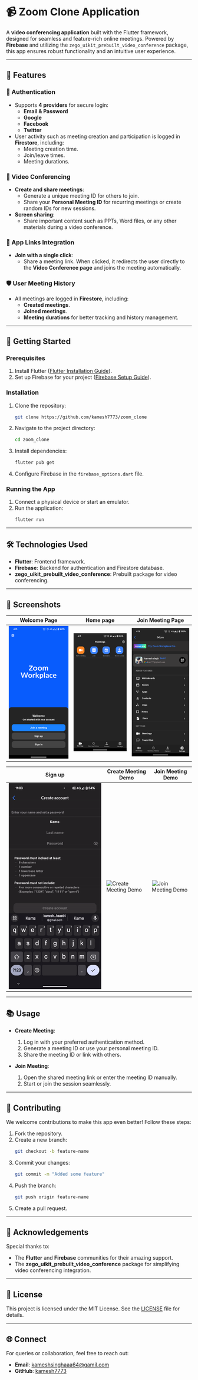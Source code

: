 
# 📹 Zoom Clone Application

A **video conferencing application** built with the Flutter framework, designed for seamless and feature-rich online meetings. Powered by **Firebase** and utilizing the `zego_uikit_prebuilt_video_conference` package, this app ensures robust functionality and an intuitive user experience.

---

## 🌟 Features

### 🔑 Authentication
- Supports **4 providers** for secure login:
  - **Email & Password**
  - **Google**
  - **Facebook**
  - **Twitter**
- User activity such as meeting creation and participation is logged in **Firestore**, including:
  - Meeting creation time.
  - Join/leave times.
  - Meeting durations.

### 🎥 Video Conferencing
- **Create and share meetings**:
  - Generate a unique meeting ID for others to join.
  - Share your **Personal Meeting ID** for recurring meetings or create random IDs for new sessions.
- **Screen sharing**:
  - Share important content such as PPTs, Word files, or any other materials during a video conference.

### 🔗 App Links Integration
- **Join with a single click**:
  - Share a meeting link. When clicked, it redirects the user directly to the **Video Conference page** and joins the meeting automatically.

### 🛡️ User Meeting History
- All meetings are logged in **Firestore**, including:
  - **Created meetings**.
  - **Joined meetings**.
  - **Meeting durations** for better tracking and history management.

---

## 🚀 Getting Started

### Prerequisites
1. Install Flutter ([Flutter Installation Guide](https://flutter.dev/docs/get-started/install)).
2. Set up Firebase for your project ([Firebase Setup Guide](https://firebase.google.com/docs/flutter/setup)).

### Installation
1. Clone the repository:
   ```bash
   git clone https://github.com/kamesh7773/zoom_clone
   ```
2. Navigate to the project directory:
   ```bash
   cd zoom_clone
   ```
3. Install dependencies:
   ```bash
   flutter pub get
   ```
4. Configure Firebase in the `firebase_options.dart` file.

### Running the App
1. Connect a physical device or start an emulator.
2. Run the application:
   ```bash
   flutter run
   ```

---

## 🛠️ Technologies Used

- **Flutter**: Frontend framework.
- **Firebase**: Backend for authentication and Firestore database.
- **zego_uikit_prebuilt_video_conference**: Prebuilt package for video conferencing.

---

## 📸 Screenshots

| Welcome Page | Home page | Join Meeting Page |
|-----------------|-----------|-----------|
| ![Welcome Page](https://github.com/kamesh7773/zoom_clone/blob/main/readme%20assets/welcome_page.png?raw=true) | ![Home Page](https://github.com/kamesh7773/zoom_clone/blob/main/readme%20assets/home_page.png?raw=true) | ![Settings Page](https://github.com/kamesh7773/zoom_clone/blob/main/readme%20assets/settings_page.png?raw=true) |

| Sign up | Create Meeting Demo | Join Meeting Demo |
|-----------------|-----------|-----------|
| ![Sign Up Page](https://github.com/kamesh7773/zoom_clone/blob/main/readme%20assets/SignUp.gif?raw=true) | ![Create Meeting Demo](https://github.com/kamesh7773/zoom_clone/blob/main/readme%20assets/CreateMeeting.gif?raw=true) | ![Join Meeting Demo](https://github.com/kamesh7773/zoom_clone/blob/main/readme%20assets/JoinMeeting.gif?raw=true) |



---

## 📚 Usage

- **Create Meeting**:
  1. Log in with your preferred authentication method.
  2. Generate a meeting ID or use your personal meeting ID.
  3. Share the meeting ID or link with others.


- **Join Meeting**:
  1. Open the shared meeting link or enter the meeting ID manually.
  2. Start or join the session seamlessly.

---

## 🎉 Contributing

We welcome contributions to make this app even better! Follow these steps:
1. Fork the repository.
2. Create a new branch:
   ```bash
   git checkout -b feature-name
   ```
3. Commit your changes:
   ```bash
   git commit -m "Added some feature"
   ```
4. Push the branch:
   ```bash
   git push origin feature-name
   ```
5. Create a pull request.

---

## 🤝 Acknowledgements

Special thanks to:
- The **Flutter** and **Firebase** communities for their amazing support.
- The **zego_uikit_prebuilt_video_conference** package for simplifying video conferencing integration.

---

## 📝 License

This project is licensed under the MIT License. See the [LICENSE](LICENSE) file for details.

---

## 🌐 Connect

For queries or collaboration, feel free to reach out:
- **Email**: [kameshsinghaaa64@gamil.com](mailto:your-kameshsinghaaa64@gamil.com)
- **GitHub**: [kamesh7773](https://github.com/kamesh7773)
